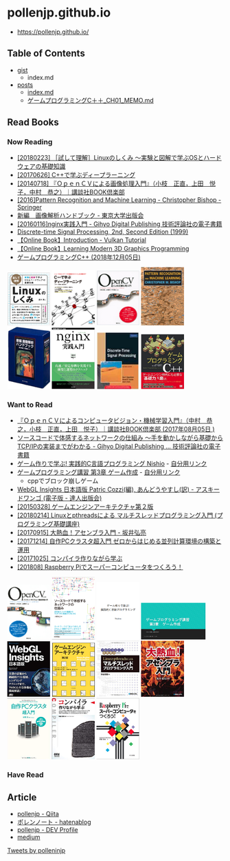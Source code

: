 # pollenjp.github.io

- https://pollenjp.github.io/

## Table of Contents
- [gist](/gist)
  - index.md
- [posts](/posts)
  - [index.md](/posts)
  - [ゲームプログラミングC＋＋_CH01_MEMO.md](/posts/%E3%82%B2%E3%83%BC%E3%83%A0%E3%83%97%E3%83%AD%E3%82%B0%E3%83%A9%E3%83%9F%E3%83%B3%E3%82%B0C%EF%BC%8B%EF%BC%8B_CH01_MEMO.html)

## Read Books

### Now Reading
- [[20180223] ［試して理解］Linuxのしくみ ～実験と図解で学ぶOSとハードウェアの基礎知識](https://gihyo.jp/dp/ebook/2018/978-4-7741-9658-9)
- [[20170626] C++で学ぶディープラーニング](https://book.mynavi.jp/ec/products/detail/id=72844)
- [[20140718] 『ＯｐｅｎＣＶによる画像処理入門』（小枝　正直，上田　悦子，中村　恭之）｜講談社BOOK倶楽部](http://bookclub.kodansha.co.jp/product?item=0000148212)
- [[2016]Pattern Recognition and Machine Learning - Christopher Bishop - Springer](https://www.springer.com/jp/book/9780387310732)
- [新編　画像解析ハンドブック - 東京大学出版会](http://www.utp.or.jp/book/b301997.html)
- [[20160116]nginx実践入門 - Gihyo Digital Publishing 技術評論社の電子書籍](https://gihyo.jp/dp/ebook/2016/978-4-7741-7936-0)
- [Discrete-time Signal Processing, 2nd, Second Edition (1999)](http://a.co/d/cTQd1HC)
- [【Online Book】Introduction - Vulkan Tutorial](https://vulkan-tutorial.com/#page_E_book)
- [【Online Book】Learning Modern 3D Graphics Programming](https://paroj.github.io/gltut/)
- [ゲームプログラミングC++ (2018年12月05日)](https://www.seshop.com/product/detail/22519)


[<img width="100px" src="/img/20180223-試して理解Linuxのしくみ.png" alt="">](https://gihyo.jp/dp/ebook/2018/978-4-7741-9658-9)
[<img width="100px" src="/img/20170626-C++で学ぶディープラーニング.png" alt="">](https://book.mynavi.jp/ec/products/detail/id=72844)
[<img width="100px" src="/img/20140718-ＯｐｅｎＣＶによる画像処理入門.png" alt="">](http://bookclub.kodansha.co.jp/product?item=0000148212)
[<img width="100px" src="/img/2006-Pattern Recognition and Machine Learning.png" alt="">](https://www.springer.com/jp/book/9780387310732)
[<img width="100px" src="/img/20040909-新編画像解析ハンドブック.png" alt="">](http://www.utp.or.jp/book/b301997.html)
[<img width="100px" src="/img/20160116-nginx実践入門.png" alt="">](https://gihyo.jp/dp/ebook/2016/978-4-7741-7936-0)
[<img width="100px" src="/img/1999-Discrete-time Signal Processing, 2nd, Second Edition.png" alt="">](http://a.co/d/cTQd1HC)
[<img width="100px" src="/img/20181205-ゲームプログラミングC++.png" alt="">](https://www.seshop.com/product/detail/22519)


### Want to Read
- [『ＯｐｅｎＣＶによるコンピュータビジョン・機械学習入門』（中村　恭之，小枝　正直，上田　悦子）｜講談社BOOK倶楽部 (2017年08月05日
)](http://bookclub.kodansha.co.jp/product?item=0000148220)
- [ソースコードで体感するネットワークの仕組み ～手を動かしながら基礎からTCP/IPの実装までがわかる - Gihyo Digital Publishing … 技術評論社の電子書籍](https://gihyo.jp/dp/ebook/2018/978-4-7741-9745-6)
- [ゲーム作りで学ぶ! 実践的C言語プログラミング Nishio](https://densan-labs.net/_downloads/gameProgramming.pdf) - [自分用リンク](https://drive.google.com/file/d/1Df1ezfSZRFsvUaRz2G36JQH3etPaqKLR/view?usp=sharing)
- [ゲームプログラミング講習 第3章 ゲーム作成](http://nanzanmmcwiki.net/_media/pc/lecture/game/2015/03-game.pdf) - [自分用リンク](https://drive.google.com/file/d/1JdkPLpVAfeWC3B9NaHnOAgKbvryY7710/view?usp=sharing)
  - cppでブロック崩しゲーム
- [WebGL Insights 日本語版 Patric Cozzi(編), あんどうやすし(訳) - アスキードワンゴ (電子版 - 達人出版会)](https://tatsu-zine.com/books/webgl-insights)
- [[20150328] ゲームエンジンアーキテクチャ第２版](https://www.sbcr.jp/products/4797377484.html)
- [[20180214] Linuxとpthreadsによる マルチスレッドプログラミング入門 (プログラミング基礎講座)](http://amzn.asia/d/eeK1hVz)
- [[20170915] 大熱血！アセンブラ入門 - 坂井弘亮](http://kozos.jp/books/asm/)
- [[20171214] 自作PCクラスタ超入門 ゼロからはじめる並列計算環境の構築と運用](https://www.morikita.co.jp/books/book/3232)
- [[20171025] コンパイラ作りながら学ぶ](https://www.ohmsha.co.jp/book/9784274221163/)
- [[201808] Raspberry Piでスーパーコンピュータをつくろう！](https://www.kyoritsu-pub.co.jp/bookdetail/9784320124370)
  

[<img width="100px" src="/img/20170805-ＯｐｅｎＣＶによるコンピュータビジョン・機械学習入門.png" alt="">](http://bookclub.kodansha.co.jp/product?item=0000148220)
[<img width="100px" src="/img/20180509-ソースコードで体感するネットワークの仕組み-～手を動かしながら基礎からTCP-IPの実装までがわかる.png" alt="">](https://gihyo.jp/dp/ebook/2018/978-4-7741-9745-6)
[<img width="100px" src="/img/ゲーム作りで学ぶ!実践的C言語プログラミングNishio.png" alt="">](https://densan-labs.net/_downloads/gameProgramming.pdf)
[<img width="150px" src="/img/ゲームプログラミング講習第3章ゲーム作成.png" alt="">](http://nanzanmmcwiki.net/_media/pc/lecture/game/2015/03-game.pdf)
[<img width="100px" src="/img/20180824_WebGL_Insights日本語版.jpg" alt="">](https://tatsu-zine.com/books/webgl-insights)
[<img width="100px" src="/img/20150328_ゲームエンジンアーキテクチャ第２版.png" alt="">](https://www.sbcr.jp/products/4797377484.html)
[<img width="100px" src="/img/20180214_Linuxとpthreadsによる マルチスレッドプログラミング入門.png" alt="">](http://amzn.asia/d/eeK1hVz)
[<img width="100px" src="/img/20170915_大熱血アセンブラ入門.png" alt="">](http://kozos.jp/books/asm/)
[<img width="100px" src="/img/20171214_自作PCクラスタ超入門ゼロからはじめる並列計算環境の構築と運用.png" alt="">](https://www.morikita.co.jp/books/book/3232)
[<img width="100px" src="/img/20171025_コンパイラ作りながら学ぶ.png" alt="">](https://www.ohmsha.co.jp/book/9784274221163/)
[<img width="100px" src="/img/201808_RaspberryPiでスーパーコンピュータをつくろう.png" alt="">](https://www.kyoritsu-pub.co.jp/bookdetail/9784320124370)


### Have Read

## Article
- [pollenjp - Qiita](https://qiita.com/pollenjp)
- [ポレンノート - hatenablog](https://pollenjp.hatenablog.jp/)
- [pollenjp - DEV Profile](https://dev.to/pollenjp)
- [medium](https://medium.com/)

<a class="twitter-timeline" data-width="500" data-height="750" href="https://twitter.com/polleninjp?ref_src=twsrc%5Etfw">Tweets by polleninjp</a> <script async src="https://platform.twitter.com/widgets.js" charset="utf-8"></script>
